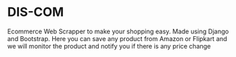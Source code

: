 # DIS-COM
Ecommerce Web Scrapper to make your shopping easy. Made using Django and Bootstrap. Here you can save any product from Amazon or Flipkart and we will monitor the product and notify you if there is any price change
